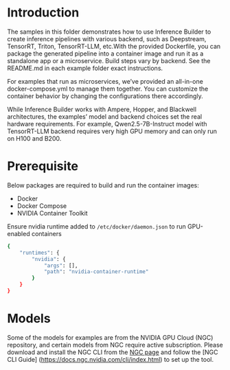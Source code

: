# Introduction

The samples in this folder demonstrates how to use Inference Builder to create inference pipelines with various backend, such as Deepstream, TensorRT, Triton, TensorRT-LLM, etc.With the provided Dockerfile, you can package the generated pipeline into a container image and run it as a standalone app or a microservice. Build steps vary by backend. See the README.md in each example folder exact instructions.

For examples that run as microservices, we’ve provided an all-in-one docker-compose.yml to manage them together. You can customize the container behavior by changing the configurations there accordingly.

While Inference Builder works with Ampere, Hopper, and Blackwell architectures, the examples’ model and backend choices set the real hardware requirements. For example, Qwen2.5-7B-Instruct model with TensorRT-LLM backend requires very high GPU memory and can only run on H100 and B200.

# Prerequisite

Below packages are required to build and run the container images:

- Docker
- Docker Compose
- NVIDIA Container Toolkit

Ensure nvidia runtime added to `/etc/docker/daemon.json` to run GPU-enabled containers

```bash
{
    "runtimes": {
        "nvidia": {
            "args": [],
            "path": "nvidia-container-runtime"
        }
    }
}
```

# Models

Some of the models for examples are from the NVIDIA GPU Cloud (NGC) repository, and certain models from NGC require active subscription. Please download and install the NGC CLI from the [NGC page](https://org.ngc.nvidia.com/setup/installers/cli) and follow the [NGC CLI Guide] (https://docs.ngc.nvidia.com/cli/index.html) to set up the tool.


